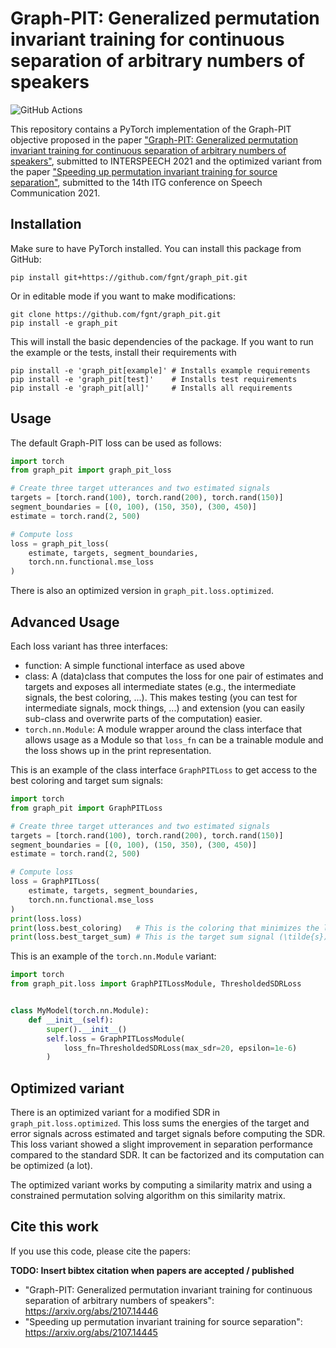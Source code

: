 # Graph-PIT: Generalized permutation invariant training for continuous separation of arbitrary numbers of speakers

![GitHub Actions](https://github.com/thequilo/graph_pit/actions/workflows/python-package/badge.svg)

This repository contains a PyTorch implementation of the Graph-PIT objective proposed in the paper ["Graph-PIT:
Generalized permutation invariant training for continuous separation of arbitrary numbers of speakers"](https://arxiv.org/abs/2107.14446), submitted to
INTERSPEECH 2021 and the optimized variant from the paper ["Speeding up permutation invariant training for source separation"](https://arxiv.org/abs/2107.14445), submitted to the 14th ITG conference on Speech Communication 2021.

## Installation

Make sure to have PyTorch installed. You can install this package from GitHub:

```shell
pip install git+https://github.com/fgnt/graph_pit.git
```

Or in editable mode if you want to make modifications:

```shell
git clone https://github.com/fgnt/graph_pit.git
pip install -e graph_pit
```

This will install the basic dependencies of the package. 
If you want to run the example or the tests, install their requirements with

```shell
pip install -e 'graph_pit[example]' # Installs example requirements
pip install -e 'graph_pit[test]'    # Installs test requirements
pip install -e 'graph_pit[all]'     # Installs all requirements
```
## Usage

The default Graph-PIT loss can be used as follows:

```python
import torch
from graph_pit import graph_pit_loss

# Create three target utterances and two estimated signals
targets = [torch.rand(100), torch.rand(200), torch.rand(150)]
segment_boundaries = [(0, 100), (150, 350), (300, 450)]
estimate = torch.rand(2, 500)

# Compute loss
loss = graph_pit_loss(
    estimate, targets, segment_boundaries,
    torch.nn.functional.mse_loss
)
```

There is also an optimized version in `graph_pit.loss.optimized`.

## Advanced Usage

Each loss variant has three interfaces:
 - function: A simple functional interface as used above
 - class: A (data)class that computes the loss for one pair of estimates and 
   targets and exposes all intermediate states (e.g., the intermediate signals,
   the best coloring, ...). This makes testing (you can test for intermediate 
   signals, mock things, ...) and extension (you can easily sub-class and 
   overwrite parts of the computation) easier.
 - `torch.nn.Module`: A module wrapper around the class interface that allows 
   usage as a Module so that `loss_fn` can be a trainable module and the loss
   shows up in the print representation.

This is an example of the class interface `GraphPITLoss` to get access to the 
best coloring and target sum signals:

```python
import torch
from graph_pit import GraphPITLoss

# Create three target utterances and two estimated signals
targets = [torch.rand(100), torch.rand(200), torch.rand(150)]
segment_boundaries = [(0, 100), (150, 350), (300, 450)]
estimate = torch.rand(2, 500)

# Compute loss
loss = GraphPITLoss(
    estimate, targets, segment_boundaries,
    torch.nn.functional.mse_loss
)
print(loss.loss)
print(loss.best_coloring)   # This is the coloring that minimizes the loss
print(loss.best_target_sum) # This is the target sum signal (\tilde{s})
```

This is an example of the `torch.nn.Module` variant:

```python
import torch
from graph_pit.loss import GraphPITLossModule, ThresholdedSDRLoss


class MyModel(torch.nn.Module):
    def __init__(self):
        super().__init__()
        self.loss = GraphPITLossModule(
            loss_fn=ThresholdedSDRLoss(max_sdr=20, epsilon=1e-6)
        )
```

## Optimized variant

There is an optimized variant for a modified SDR in `graph_pit.loss.optimized`.
This loss sums the energies of the target and error signals across estimated 
and target signals before computing the SDR.
This loss variant showed a slight improvement in separation performance compared
to the standard SDR.
It can be factorized and its computation can be optimized (a lot).

The optimized variant works by computing a similarity matrix and using a 
constrained permutation solving algorithm on this similarity matrix.

## Cite this work

If you use this code, please cite the papers:

**TODO: Insert bibtex citation when papers are accepted / published**


- "Graph-PIT: Generalized permutation invariant training for continuous separation of arbitrary numbers of speakers": https://arxiv.org/abs/2107.14446
- "Speeding up permutation invariant training for source separation": https://arxiv.org/abs/2107.14445

